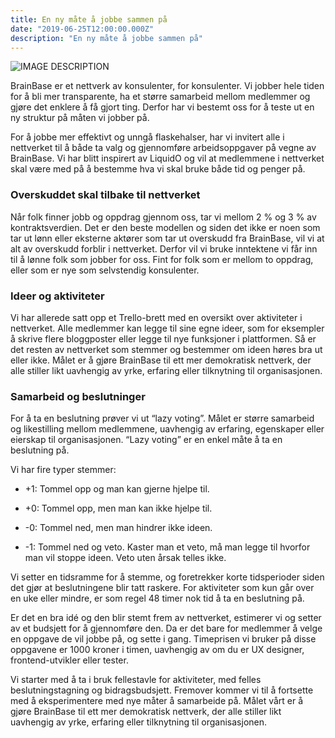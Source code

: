 ```yaml
---
title: En ny måte å jobbe sammen på
date: "2019-06-25T12:00:00.000Z"
description: "En ny måte å jobbe sammen på"
---
```


![IMAGE DESCRIPTION](https://www.brainbase.no/public/images/logo/brain-green-dark-64.png)

BrainBase er et nettverk av konsulenter, for konsulenter. Vi jobber hele tiden for å bli mer transparente, ha et større samarbeid mellom medlemmer og gjøre det enklere å få gjort ting. Derfor har vi bestemt oss for å teste ut en ny struktur på måten vi jobber på.

For å jobbe mer effektivt og unngå flaskehalser, har vi invitert alle i nettverket til å både ta valg og gjennomføre arbeidsoppgaver på vegne av BrainBase. Vi har blitt inspirert av LiquidO og vil at medlemmene i nettverket skal være med på å bestemme hva vi skal bruke både tid og penger på. 

### Overskuddet skal tilbake til nettverket
Når folk finner jobb og oppdrag gjennom oss, tar vi mellom 2 % og 3 % av kontraktsverdien. Det er den beste modellen og siden det ikke er noen som tar ut lønn eller eksterne aktører som tar ut overskudd fra BrainBase, vil vi at alt av overskudd forblir i nettverket. Derfor vil vi bruke inntektene vi får inn til å lønne folk som jobber for oss. Fint for folk som er mellom to oppdrag, eller som er nye som selvstendig konsulenter.  

### Ideer og aktiviteter
Vi har allerede satt opp et Trello-brett med en oversikt over aktiviteter i nettverket. Alle medlemmer kan legge til sine egne ideer, som for eksempler å skrive flere bloggposter eller legge til nye funksjoner i plattformen. Så er det resten av nettverket som stemmer og bestemmer om ideen høres bra ut eller ikke. Målet er å gjøre BrainBase til ett mer demokratisk nettverk, der alle stiller likt uavhengig av yrke, erfaring eller tilknytning til organisasjonen.

### Samarbeid og beslutninger
For å ta en beslutning prøver vi ut “lazy voting”. Målet er større samarbeid og likestilling mellom medlemmene, uavhengig av erfaring, egenskaper eller eierskap til organisasjonen. “Lazy voting” er en enkel måte å ta en beslutning på. 

Vi har fire typer stemmer:

* +1: Tommel opp og man kan gjerne hjelpe til.

* +0: Tommel opp, men man kan ikke hjelpe til.

* -0: Tommel ned, men man hindrer ikke ideen.

* -1: Tommel ned og veto. Kaster man et veto, må man legge til hvorfor man vil stoppe ideen. Veto uten årsak telles ikke.

Vi setter en tidsramme for å stemme, og foretrekker korte tidsperioder siden det gjør at beslutningene blir tatt raskere. For aktiviteter som kun går over en uke eller mindre, er som regel 48 timer nok tid å ta en beslutning på. 

Er det en bra idé og den blir stemt frem av nettverket, estimerer vi og setter av et budsjett for å gjennomføre den. Da er det bare for medlemmer å velge en oppgave de vil jobbe på, og sette i gang. Timeprisen vi bruker på disse oppgavene er 1000 kroner i timen, uavhengig av om du er UX designer, frontend-utvikler eller tester.

Vi starter med å ta i bruk fellestavle for aktiviteter, med felles beslutningstagning og bidragsbudsjett. Fremover kommer vi til å fortsette med å eksperimentere med nye måter å samarbeide på. Målet vårt er å gjøre BrainBase til ett mer demokratisk nettverk, der alle stiller likt uavhengig av yrke, erfaring eller tilknytning til organisasjonen.
